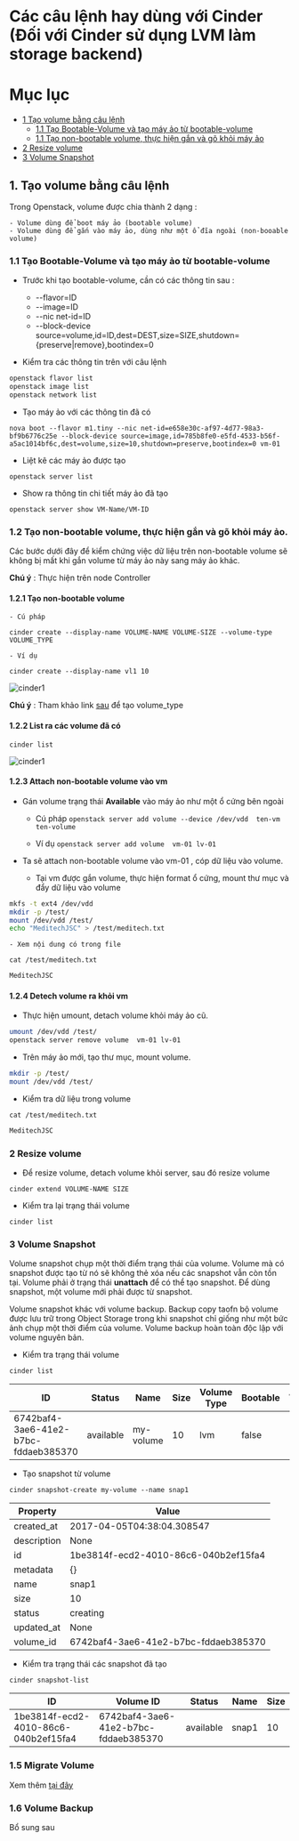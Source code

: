 # Các câu lệnh hay dùng với Cinder (Đối với Cinder sử dụng LVM làm storage backend)

# Mục lục

 *	[1 Tạo volume bằng câu lệnh](#1)
	*	[1.1 Tạo Bootable-Volume và tạo máy ảo từ bootable-volume](#1.2)
	*	[1.1 Tạo non-bootable volume, thực hiện gắn và gõ khỏi máy ảo](#1.3)
 *	[2 Resize volume](#2)
 *	[3 Volume Snapshot](#3)



## 1. Tạo volume bằng câu lệnh <a name="1"> </a>

Trong Openstack, volume được chia thành 2 dạng :

	- Volume dùng để boot máy ảo (bootable volume)
	- Volume dùng để gắn vào máy ảo, dùng như một ổ đĩa ngoài (non-booable volume)

### 1.1 Tạo Bootable-Volume và tạo máy ảo từ bootable-volume <a name="1.1"> </a>

 - Trước khi tạo bootable-volume, cần có các thông tin sau :
	- --flavor=ID
	- --image=ID
	- --nic net-id=ID
	- --block-device source=volume,id=ID,dest=DEST,size=SIZE,shutdown={preserve|remove},bootindex=0

 - Kiểm tra các thông tin trên với câu lệnh

```sh
openstack flavor list
openstack image list
openstack network list
```

 - Tạo máy ảo với các thông tin đã có

`nova boot --flavor m1.tiny --nic net-id=e658e30c-af97-4d77-98a3-bf9b6776c25e --block-device source=image,id=785b8fe0-e5fd-4533-b56f-a5ac1014bf6c,dest=volume,size=10,shutdown=preserve,bootindex=0 vm-01`

 - Liệt kê các máy ảo được tạo

`openstack server list`

 - Show ra thông tin chi tiết máy ảo đã tạo

`openstack server show VM-Name/VM-ID`


### 1.2 Tạo non-bootable volume, thực hiện gắn và gõ khỏi máy ảo. <a name="1.2"> </a>

Các bước dưới đây để kiểm chứng việc dữ liệu trên non-bootable volume sẽ không bị mất khi gắn volume từ máy ảo này sang máy ảo khác.

**Chú ý** : Thực hiện trên node Controller

#### 1.2.1 Tạo non-bootable volume <a name="1.2.1"> </a>

	- Cú pháp

`cinder create --display-name VOLUME-NAME VOLUME-SIZE --volume-type VOLUME_TYPE  `

	- Ví dụ

`cinder create --display-name vl1 10`

![cinder1](/images/volume-create.png)


**Chú ý** : Tham khảo link [sau](https://docs.openstack.org/admin-guide/dashboard-manage-volumes.html) để tạo volume_type

#### 1.2.2 List ra các volume đã có <a name="1.2.2"> </a>

`cinder list`

![cinder1](/images/cinder-list.png)

#### 1.2.3 Attach non-bootable volume vào vm

 - Gán volume trạng thái **Available** vào máy ảo như một ổ cứng bên ngoài

	- Cú pháp
	`openstack server add volume --device /dev/vdd	ten-vm ten-volume`

	- Ví dụ
	`openstack server add volume  vm-01 lv-01`

 - Ta sẽ attach non-bootable volume vào vm-01 , cóp dữ liệu vào volume.

	- Tại vm được gắn volume, thực hiện format ổ cứng, mount thư mục và đẩy dữ liệu vào volume

```sh
mkfs -t ext4 /dev/vdd
mkdir -p /test/
mount /dev/vdd /test/
echo "MeditechJSC" > /test/meditech.txt
```
	- Xem nội dung có trong file

`cat /test/meditech.txt`

```sh
MeditechJSC
```

#### 1.2.4 Detech volume ra khỏi vm

 - Thực hiện umount, detach volume khỏi máy ảo cũ.

```sh
umount /dev/vdd /test/
openstack server remove volume  vm-01 lv-01
```

 - Trên máy ảo mới, tạo thư mục, mount volume.

```sh
mkdir -p /test/
mount /dev/vdd /test/
```

 - Kiểm tra dữ liệu trong volume

`cat /test/meditech.txt`

```sh
MeditechJSC
```

### 2 Resize volume <a name="2"> </a>

 - Để resize volume, detach volume khỏi server, sau đó resize volume

`cinder extend VOLUME-NAME SIZE`

 - Kiểm tra lại trạng thái volume

`cinder list`

### 3 Volume Snapshot <a name="3"> </a>

Volume snapshot chụp một thời điểm trạng thái của volume. Volume mà có snapshot được tạo từ nó sẽ không thẻ xóa nếu các snapshot vẫn còn tồn tại. Volume phải ở trạng thái **unattach** để có thể tạo snapshot. Để dùng snapshot, một volume mới phải được từ snapshot.

Volume snapshot khác với volume backup. Backup copy taofn bộ volume được lưu trữ trong Object Storage trong khi snapshot chỉ giống như một bức ảnh chụp một thời điểm của volume. Volume backup hoàn toàn độc lập với volume nguyên bản.

 - Kiểm tra trạng thái volume

`cinder list`


|                  ID                  |   Status  |    Name   | Size | Volume Type | Bootable | Attached to |
|--------------------------------------|-----------|-----------|------|-------------|----------|-------------|
| 6742baf4-3ae6-41e2-b7bc-fddaeb385370 | available | my-volume |  10  |     lvm     |  false   |             |


 - Tạo snapshot từ volume

`cinder snapshot-create my-volume --name snap1`


|   Property  |                Value                 |
|-------------|--------------------------------------|
|  created_at |      2017-04-05T04:38:04.308547      |
| description |                 None                 |
|      id     | 1be3814f-ecd2-4010-86c6-040b2ef15fa4 |
|   metadata  |                  {}                  |
|     name    |                snap1                 |
|     size    |                  10                  |
|    status   |               creating               |
|  updated_at |                 None                 |
|  volume_id  | 6742baf4-3ae6-41e2-b7bc-fddaeb385370 |


 - Kiểm tra trạng thái các snapshot đã tạo

`cinder snapshot-list`

|                  ID                  |              Volume ID             |   Status  |  Name | Size |
|--------------------------------------|------------------------------------|-----------|-------|------|
| 1be3814f-ecd2-4010-86c6-040b2ef15fa4 | 6742baf4-3ae6-41e2-b7bc-fddaeb385370 | available | snap1 |  10  |


### 1.5 Migrate Volume

Xem thêm [tại đây](/docs/Cinder/cinder.md)

### 1.6 Volume Backup

Bổ sung sau